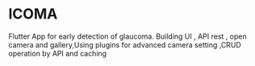 # ICOMA 

Flutter App for early detection of glaucoma. Building UI , API rest , open camera and gallery,Using plugins for advanced camera setting
,CRUD operation by API and caching
